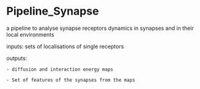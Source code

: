 # Pipeline_Synapse

a pipeline to analyse synapse receptors dynamics in synapses and in their local environments

inputs: sets of localisations of single receptors

outputs: 
	
	- diffusion and interaction energy maps 
	
	- Set of features of the synapses from the maps
